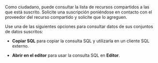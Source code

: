 Como ciudadano, puede consultar la lista de recursos compartidos a las que está suscrito. Solicite una suscripción poniéndose en contacto con el proveedor del recurso compartido y solicite que lo agreguen.

Use una de las siguientes opciones para consultar datos de sus conjuntos de datos suscritos:

-   **Copiar SQL** para copiar la consulta SQL y utilizarla en un cliente SQL externo.

-   **Abrir en el editor** para usar la consulta SQL en **Editor**.
